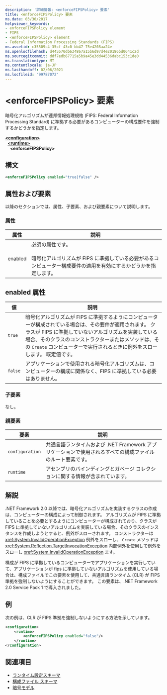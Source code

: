 ```yaml
---
description: '詳細情報: <enforceFIPSPolicy> 要素'
title: <enforceFIPSPolicy> 要素
ms.date: 03/30/2017
helpviewer_keywords:
- enforceFIPSPolicy element
- FIPS
- <enforceFIPSPolicy> element
- Federal Information Processing Standards (FIPS)
ms.assetid: c35509c4-35cf-43c0-bb47-75e4208aa24e
ms.openlocfilehash: d445570db634867a15b6d97d4e20186bd0641c2d
ms.sourcegitcommit: ddf7edb67715a5b9a45e3dd44536dabc153c1de0
ms.translationtype: MT
ms.contentlocale: ja-JP
ms.lasthandoff: 02/06/2021
ms.locfileid: "99787072"
---
```

# <a name="enforcefipspolicy-element"></a>\<enforceFIPSPolicy> 要素

暗号化アルゴリズムが連邦情報処理規格 (FIPS: Federal Information Processing Standard) に準拠する必要があるコンピューターの構成要件を強制するかどうかを指定します。  
  
[**\<configuration>**](../configuration-element.md)\
&nbsp;&nbsp;[**\<runtime>**](runtime-element.md)\
&nbsp;&nbsp;&nbsp;&nbsp;**\<enforceFIPSPolicy>**  
  
## <a name="syntax"></a>構文  
  
```xml  
<enforceFIPSPolicy enabled="true|false" />  
```  
  
## <a name="attributes-and-elements"></a>属性および要素  

 以降のセクションでは、属性、子要素、および親要素について説明します。  
  
### <a name="attributes"></a>属性  
  
|属性|説明|  
|---------------|-----------------|  
|enabled|必須の属性です。<br /><br /> 暗号化アルゴリズムが FIPS に準拠している必要があるコンピューター構成要件の適用を有効にするかどうかを指定します。|  
  
## <a name="enabled-attribute"></a>enabled 属性  
  
|値|説明|  
|-----------|-----------------|  
|`true`|暗号化アルゴリズムが FIPS に準拠するようにコンピューターが構成されている場合は、その要件が適用されます。 クラスが FIPS に準拠していないアルゴリズムを実装している場合、そのクラスのコンストラクターまたはメソッドは、その `Create` コンピューターで実行されるときに例外をスローします。 既定値です。|  
|`false`|アプリケーションで使用される暗号化アルゴリズムは、コンピューターの構成に関係なく、FIPS に準拠している必要はありません。|  
  
### <a name="child-elements"></a>子要素  

 なし。  
  
### <a name="parent-elements"></a>親要素  
  
|要素|説明|  
|-------------|-----------------|  
|`configuration`|共通言語ランタイムおよび .NET Framework アプリケーションで使用されるすべての構成ファイルのルート要素です。|  
|`runtime`|アセンブリのバインディングとガベージ コレクションに関する情報が含まれています。|  
  
## <a name="remarks"></a>解説  

 .NET Framework 2.0 以降では、暗号化アルゴリズムを実装するクラスの作成は、コンピューターの構成によって制御されます。 アルゴリズムが FIPS に準拠していることを必要とするようにコンピューターが構成されており、クラスが FIPS に準拠していないアルゴリズムを実装している場合、そのクラスのインスタンスを作成しようとすると、例外がスローされます。 コンストラクターは <xref:System.InvalidOperationException> 例外をスローし、 `Create` メソッドは <xref:System.Reflection.TargetInvocationException> 内部例外を使用して例外をスローし <xref:System.InvalidOperationException> ます。  
  
 構成が FIPS に準拠しているコンピューターでアプリケーションを実行していて、アプリケーションが fips に準拠していないアルゴリズムを使用している場合は、構成ファイルでこの要素を使用して、共通言語ランタイム (CLR) が FIPS 準拠を強制しないようにすることができます。 この要素は、.NET Framework 2.0 Service Pack 1 で導入されました。  
  
## <a name="example"></a>例  

 次の例は、CLR が FIPS 準拠を強制しないようにする方法を示しています。  
  
```xml  
<configuration>  
    <runtime>  
        <enforceFIPSPolicy enabled="false"/>  
    </runtime>  
</configuration>  
```  
  
## <a name="see-also"></a>関連項目

- [ランタイム設定スキーマ](index.md)
- [構成ファイル スキーマ](../index.md)
- [暗号モデル](../../../../standard/security/cryptography-model.md)
